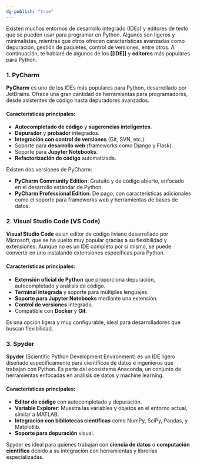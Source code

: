 ```yaml
---
dg-publish: "true"
---
```

Existen muchos entornos de desarrollo integrado (IDEs) y editores de texto que se pueden usar para programar en Python. Algunos son ligeros y minimalistas, mientras que otros ofrecen características avanzadas como depuración, gestión de paquetes, control de versiones, entre otros. A continuación, te hablaré de algunos de los **[[IDE]]** y **editores** más populares para Python.

### 1. **PyCharm**

**PyCharm** es uno de los IDEs más populares para Python, desarrollado por JetBrains. Ofrece una gran cantidad de herramientas para programadores, desde asistentes de código hasta depuradores avanzados.

#### Características principales:

- **Autocompletado de código** y **sugerencias inteligentes**.
- **Depurador** y **probador** integrados.
- **Integración con control de versiones** (Git, SVN, etc.).
- Soporte para **desarrollo web** (frameworks como Django y Flask).
- Soporte para **Jupyter Notebooks**.
- **Refactorización de código** automatizada.

Existen dos versiones de PyCharm:

- **PyCharm Community Edition**: Gratuito y de código abierto, enfocado en el desarrollo estándar de Python.
- **PyCharm Professional Edition**: De pago, con características adicionales como el soporte para frameworks web y herramientas de bases de datos.

### 2. **Visual Studio Code (VS Code)**

**Visual Studio Code** es un editor de código liviano desarrollado por Microsoft, que se ha vuelto muy popular gracias a su flexibilidad y extensiones. Aunque no es un IDE completo por sí mismo, se puede convertir en uno instalando extensiones específicas para Python.

#### Características principales:

- **Extensión oficial de Python** que proporciona depuración, autocompletado y análisis de código.
- **Terminal integrada** y soporte para múltiples lenguajes.
- **Soporte para Jupyter Notebooks** mediante una extensión.
- **Control de versiones** integrado.
- Compatible con **Docker** y **Git**.

Es una opción ligera y muy configurable, ideal para desarrolladores que buscan flexibilidad.

### 3. **Spyder**

**Spyder** (Scientific Python Development Environment) es un IDE ligero diseñado específicamente para científicos de datos e ingenieros que trabajan con Python. Es parte del ecosistema Anaconda, un conjunto de herramientas enfocadas en análisis de datos y machine learning.

#### Características principales:

- **Editor de código** con autocompletado y depuración.
- **Variable Explorer**: Muestra las variables y objetos en el entorno actual, similar a MATLAB.
- **Integración con bibliotecas científicas** como NumPy, SciPy, Pandas, y Matplotlib.
- **Soporte para depuración** visual.

Spyder es ideal para quienes trabajan con **ciencia de datos** o **computación científica** debido a su integración con herramientas y librerías especializadas.